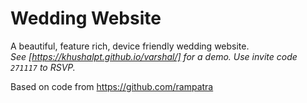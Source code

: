 # Wedding Website
A beautiful, feature rich, device friendly wedding website.  
_See [https://khushalpt.github.io/varshal/] for a demo. Use invite code `271117` to RSVP._

Based on code from https://github.com/rampatra
